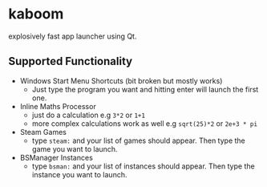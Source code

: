 # kaboom
explosively fast app launcher using Qt.

## Supported Functionality
- Windows Start Menu Shortcuts (bit broken but mostly works)
    - Just type the program you want and hitting enter will launch the first one.
- Inline Maths Processor
    - just do a calculation e.g `3*2` or `1+1`
    - more complex calculations work as well e.g `sqrt(25)*2` or `2e+3 * pi`
- Steam Games
    - type `steam:` and your list of games should appear. Then type the game you want to launch.
- BSManager Instances
    - type `bsman:` and your list of instances should appear. Then type the instance you want to launch.

